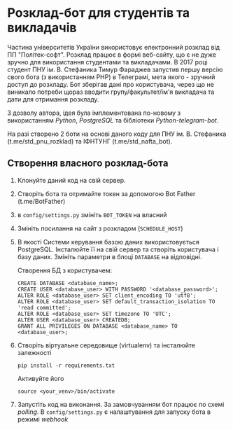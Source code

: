 # Розклад-бот для студентів та викладачів

Частина університетів України використовує електронний розклад від ПП "Політек-софт".
Розклад працює в формі веб-сайту, що є не дуже зручно для використання студентами та викладачами.
В 2017 році студент ПНУ ім. В. Стефаника Тимур Фараджев запустив першу версію свого бота (з використанням РНР) в Телеграмі,
мета якого - зручний доступ до розкладу. Бот зберігав дані про користувача, через що не виникало потреби 
щораз вводити групу/факультет/ім'я викладача та дати для отримання розкладу. 

З дозволу автора, ідея була імплементована по-новому з використанням _Python_, _PostgreSQL_ та бібліотеки 
_Python-telegram-bot_.

На разі створено 2 боти на основі даного коду для ПНУ ім. В. Стефаника (t.me/std_pnu_rozklad) та
ІФНТУНГ (t.me/std_nafta_bot).


## Створення власного розклад-бота

1. Клонуйте даний код на свій сервер.
2. Створіть бота та отримайте токен за допомогою Bot Father (t.me/BotFather)
3. в `config/settings.py` змініть `BOT_TOKEN` на власний
4. Змініть посилання на сайт з розкладом (`SCHEDULE_HOST`)
5. В якості Системи керування базою даних використовується PostgreSQL. Інсталюйте її на свій сервер
    та створіть користувача і базу даних. Змініть параметри в блоці `DATABASE` на відповідні.
    
    Створення БД з користувачем:
    ```postgresql
    CREATE DATABASE <database_name>;
    CREATE USER <database_user> WITH PASSWORD '<database_password>';
    ALTER ROLE <database_user> SET client_encoding TO 'utf8'; 
    ALTER ROLE <database_user> SET default_transaction_isolation TO 'read committed'; 
    ALTER ROLE <database_user> SET timezone TO 'UTC'; 
    ALTER USER <database_user> CREATEDB; 
    GRANT ALL PRIVILEGES ON DATABASE <database_name> TO <database_user>;
    ```
6. Створіть віртуальне середовище (virtualenv) та інсталюйте залежності 
    ```
    pip install -r requirements.txt
    ```
    Активуйте його
    ```
    source <your_venv>/bin/activate
    ```
7. Запустіть код на виконання. За замовчуванням бот працює по схемі _polling_. В `config/settings.py`
є налаштування для запуску бота в режимі _webhook_




